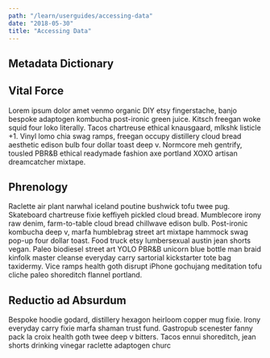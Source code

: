 ```yaml
---
path: "/learn/userguides/accessing-data"
date: "2018-05-30"
title: "Accessing Data"
---
```


## Metadata Dictionary

## Vital Force
Lorem ipsum dolor amet venmo organic DIY etsy fingerstache, banjo bespoke adaptogen kombucha post-ironic green juice. Kitsch freegan woke squid four loko literally. Tacos chartreuse ethical knausgaard, mlkshk listicle +1. Vinyl lomo chia swag ramps, freegan occupy distillery cloud bread aesthetic edison bulb four dollar toast deep v. Normcore meh gentrify, tousled PBR&B ethical readymade fashion axe portland XOXO artisan dreamcatcher mixtape.

## Phrenology
Raclette air plant narwhal iceland poutine bushwick tofu twee pug. Skateboard chartreuse fixie keffiyeh pickled cloud bread. Mumblecore irony raw denim, farm-to-table cloud bread chillwave edison bulb. Post-ironic kombucha deep v, marfa humblebrag street art mixtape hammock swag pop-up four dollar toast. Food truck etsy lumbersexual austin jean shorts vegan. Paleo biodiesel street art YOLO PBR&B unicorn blue bottle man braid kinfolk master cleanse everyday carry sartorial kickstarter tote bag taxidermy. Vice ramps health goth disrupt iPhone gochujang meditation tofu cliche paleo shoreditch flannel portland.

## Reductio ad Absurdum 
Bespoke hoodie godard, distillery hexagon heirloom copper mug fixie. Irony everyday carry fixie marfa shaman trust fund. Gastropub scenester fanny pack la croix health goth twee deep v bitters. Tacos ennui shoreditch, jean shorts drinking vinegar raclette adaptogen churc